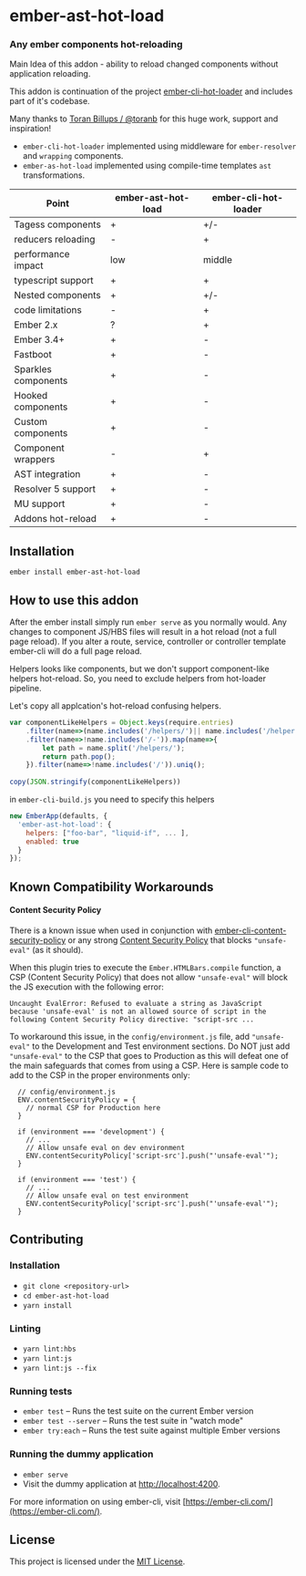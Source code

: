 ember-ast-hot-load
==============================================================================

### Any ember components hot-reloading

Main Idea of this addon - ability to reload changed components without application reloading.

This addon is continuation of the project [ember-cli-hot-loader](https://github.com/adopted-ember-addons/ember-cli-hot-loader) and  includes part of it's codebase.

Many thanks to [Toran Billups / @toranb](https://github.com/toranb) for this huge work, support and inspiration!

* `ember-cli-hot-loader` implemented using middleware for  `ember-resolver` and `wrapping` components. 
* `ember-as-hot-load` implemented using compile-time templates `ast` transformations.

| Point  		      | ember-ast-hot-load | ember-cli-hot-loader |
| ------------------  | ------------------ | -------------------- |
| Tagess components   |          +         |           +/-        |
| reducers reloading  |          -         |           +          |
| performance impact  |         low        |           middle     |
| typescript support  |          +         |            +         |
| Nested components   |          +         |           +/-        |
| code limitations    |			-		   |            +         |
| Ember 2.x           |          ?         |            +         |
| Ember 3.4+          |          +         |            -         |
| Fastboot            |          +         |            -         |
| Sparkles components |          +         |            -         |
| Hooked components   |          +         |            -         |
| Custom components   |          +         |            -         |
| Component wrappers  |          -         |            +         |
| AST integration     |          +         |            -         |
| Resolver 5 support  |          +         |            -         |
| MU support          |          +         |            -         |
| Addons hot-reload   |          +         |            -         |


Installation
------------------------------------------------------------------------------

```
ember install ember-ast-hot-load
```


## How to use this addon

After the ember install simply run `ember serve` as you normally would. Any changes to component JS/HBS files will result in a hot reload (not a full page reload). If you alter a route, service, controller or controller template ember-cli will do a full page reload.

Helpers looks like components, but we don't support component-like helpers hot-reload.
So, you need to exclude helpers from hot-loader pipeline.


Let's copy all applcation's hot-reload confusing helpers. 
```js
var componentLikeHelpers = Object.keys(require.entries)
    .filter(name=>(name.includes('/helpers/')|| name.includes('/helper')))
    .filter(name=>!name.includes('/-')).map(name=>{
        let path = name.split('/helpers/');
        return path.pop();
    }).filter(name=>!name.includes('/')).uniq();
	
copy(JSON.stringify(componentLikeHelpers))
```

in `ember-cli-build.js` you need to specify this helpers

```js
new EmberApp(defaults, {
  'ember-ast-hot-load': {
    helpers: ["foo-bar", "liquid-if", ... ],
    enabled: true
  }
});

```


## Known Compatibility Workarounds

#### Content Security Policy

There is a known issue when used in conjunction with [ember-cli-content-security-policy](https://github.com/rwjblue/ember-cli-content-security-policy) or any strong [Content Security Policy](https://content-security-policy.com/) that blocks `"unsafe-eval"` (as it should).

When this plugin tries to execute the `Ember.HTMLBars.compile` function, a CSP (Content Security Policy) that does not allow `"unsafe-eval"` will block the JS execution with the following error:

```
Uncaught EvalError: Refused to evaluate a string as JavaScript
because 'unsafe-eval' is not an allowed source of script in the
following Content Security Policy directive: "script-src ...
```

To workaround this issue, in the `config/environment.js` file, add `"unsafe-eval"` to the Development and Test environment sections. Do NOT just add `"unsafe-eval"` to the CSP that goes to Production as this will defeat one of the main safeguards that comes from using a CSP. Here is sample code to add to the CSP in the proper environments only:

```
  // config/environment.js
  ENV.contentSecurityPolicy = {
    // normal CSP for Production here
  }

  if (environment === 'development') {
    // ...
    // Allow unsafe eval on dev environment
    ENV.contentSecurityPolicy['script-src'].push("'unsafe-eval'");
  }

  if (environment === 'test') {
    // ...
    // Allow unsafe eval on test environment
    ENV.contentSecurityPolicy['script-src'].push("'unsafe-eval'");
  }
```

Contributing
------------------------------------------------------------------------------

### Installation

* `git clone <repository-url>`
* `cd ember-ast-hot-load`
* `yarn install`

### Linting

* `yarn lint:hbs`
* `yarn lint:js`
* `yarn lint:js --fix`

### Running tests

* `ember test` – Runs the test suite on the current Ember version
* `ember test --server` – Runs the test suite in "watch mode"
* `ember try:each` – Runs the test suite against multiple Ember versions

### Running the dummy application

* `ember serve`
* Visit the dummy application at [http://localhost:4200](http://localhost:4200).

For more information on using ember-cli, visit [https://ember-cli.com/](https://ember-cli.com/).

License
------------------------------------------------------------------------------

This project is licensed under the [MIT License](LICENSE.md).
